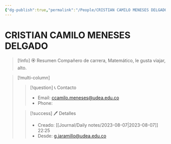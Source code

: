 ```yaml
---
{"dg-publish":true,"permalink":"/People/CRISTIAN CAMILO MENESES DELGADO/","title":"CRISTIAN CAMILO MENESES DELGADO","tags":["Person"],"created":"2023-08-07T22:25:19.160-05:00","updated":"2023-09-08T19:36:24.128-05:00"}
---
```



# CRISTIAN CAMILO MENESES DELGADO

> [!info] 🏵️ Resumen
> Compañero de carrera, Matemático, le gusta viajar, alto.

> [!multi-column]
> 
> > [!question] 📞 Contacto
> > - Email: ccamilo.meneses@udea.edu.co 
> > - Phone:  
> 
> > [!success] 🖊️ Detalles
> > - Creado: [[Journal/Daily notes/2023-08-07\|2023-08-07]] 22:25
> > - Desde: g.jaramillo@udea.edu.co  
